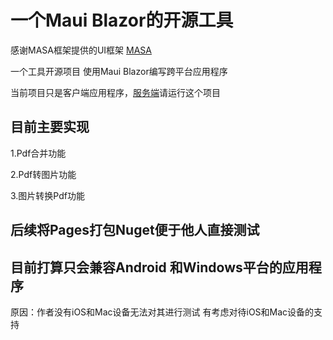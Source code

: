 # 一个Maui Blazor的开源工具

感谢MASA框架提供的UI框架 [MASA](https://masa-blazor-docs-dev.lonsid.cn/)

一个工具开源项目 使用Maui Blazor编写跨平台应用程序

当前项目只是客户端应用程序，[服务端](https://gitee.com/hejiale010426/token/)请运行这个项目

## 目前主要实现

1.Pdf合并功能

2.Pdf转图片功能

3.图片转换Pdf功能

## 后续将Pages打包Nuget便于他人直接测试

## 目前打算只会兼容Android 和Windows平台的应用程序

原因：作者没有iOS和Mac设备无法对其进行测试
有考虑对待iOS和Mac设备的支持